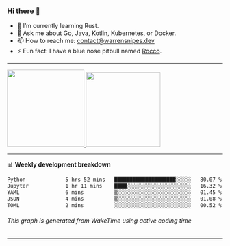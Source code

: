### Hi there 👋

- 🌱 I’m currently learning Rust.
- 💬 Ask me about Go, Java, Kotlin, Kubernetes, or Docker.
- 📫 How to reach me: contact@warrensnipes.dev
- ⚡ Fun fact: I have a blue nose pitbull named [Rocco](https://i.imgur.com/iLsSCKu.jpg).

-------


<a href="https://github.com/LockedThread/LockedThread">
  <img height="180em" src="https://github-readme-stats.vercel.app/api?username=LockedThread&theme=transparent&bg_color=00000000&show_icons=true&count_private=true" />
  <img height="174em" src="https://github-readme-stats.vercel.app/api/top-langs?username=LockedThread&theme=transparent&layout=compact&hide_progress=true&bg_color=00000000" />
  </a>

-------

📊 **Weekly development breakdown**
<!--START_SECTION:waka-->

```txt
Python             5 hrs 52 mins   ████████████████████░░░░░   80.07 %
Jupyter            1 hr 11 mins    ████░░░░░░░░░░░░░░░░░░░░░   16.32 %
YAML               6 mins          ▒░░░░░░░░░░░░░░░░░░░░░░░░   01.45 %
JSON               4 mins          ▒░░░░░░░░░░░░░░░░░░░░░░░░   01.08 %
TOML               2 mins          ░░░░░░░░░░░░░░░░░░░░░░░░░   00.52 %
```

<!--END_SECTION:waka-->
###### *This graph is generated from WakeTime using active coding time*
-------
